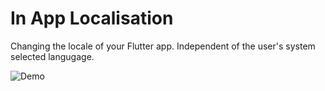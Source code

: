 # In App Localisation

Changing the locale of your Flutter app. Independent of the user's system selected langugage.

![Demo](https://cdn-images-1.medium.com/max/1600/1*_RgbOh5VABi5es1ALdvD4A.gif)
